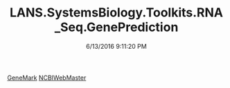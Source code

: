 ﻿---
title: LANS.SystemsBiology.Toolkits.RNA_Seq.GenePrediction
date: 6/13/2016 9:11:20 PM
---

[GeneMark](T-LANS.SystemsBiology.Toolkits.RNA_Seq.GenePrediction.GeneMark.html)
[NCBIWebMaster](T-LANS.SystemsBiology.Toolkits.RNA_Seq.GenePrediction.NCBIWebMaster.html)
